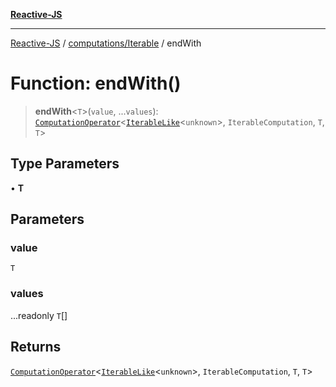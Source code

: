 [**Reactive-JS**](../../../README.md)

***

[Reactive-JS](../../../README.md) / [computations/Iterable](../README.md) / endWith

# Function: endWith()

> **endWith**\<`T`\>(`value`, ...`values`): [`ComputationOperator`](../../type-aliases/ComputationOperator.md)\<[`IterableLike`](../../interfaces/IterableLike.md)\<`unknown`\>, `IterableComputation`, `T`, `T`\>

## Type Parameters

• **T**

## Parameters

### value

`T`

### values

...readonly `T`[]

## Returns

[`ComputationOperator`](../../type-aliases/ComputationOperator.md)\<[`IterableLike`](../../interfaces/IterableLike.md)\<`unknown`\>, `IterableComputation`, `T`, `T`\>
